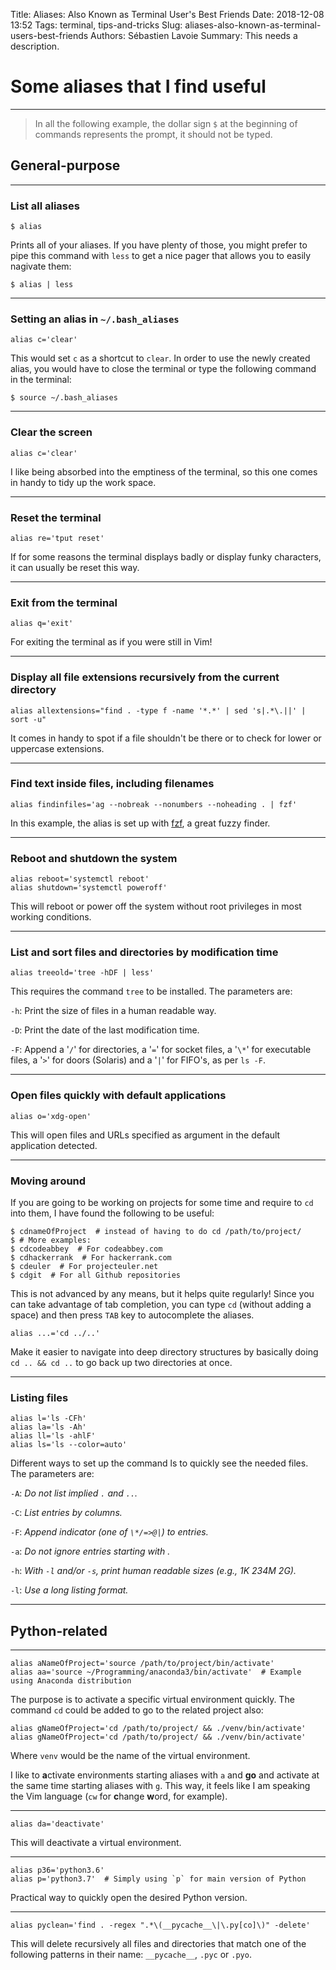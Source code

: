 Title: Aliases: Also Known as Terminal User's Best Friends
Date: 2018-12-08 13:52
Tags: terminal, tips-and-tricks
Slug: aliases-also-known-as-terminal-users-best-friends
Authors: Sébastien Lavoie
Summary: This needs a description.


# Some aliases that I find useful

---

> In all the following example, the dollar sign `$` at the beginning of commands represents the prompt, it should not be typed.

## General-purpose

---

### List all aliases

~~~~{.bash}
$ alias
~~~~

Prints all of your aliases. If you have plenty of those, you might prefer to pipe this command with `less` to get a nice pager that allows you to easily nagivate them:

~~~~{.bash}
$ alias | less
~~~~

---

### Setting an alias in `~/.bash_aliases`

~~~~{.bash}
alias c='clear'
~~~~

This would set `c` as a shortcut to `clear`. In order to use the newly created alias, you would have to close the terminal or type the following command in the terminal:

~~~~{.bash}
$ source ~/.bash_aliases
~~~~

---

### Clear the screen

~~~~{.bash}
alias c='clear'
~~~~

I like being absorbed into the emptiness of the terminal, so this one comes in handy to tidy up the work space.

---

### Reset the terminal

~~~~{.bash}
alias re='tput reset'
~~~~

If for some reasons the terminal displays badly or display funky characters, it can usually be reset this way.

---

### Exit from the terminal

~~~~{.bash}
alias q='exit'
~~~~

For exiting the terminal as if you were still in Vim!

---

### Display all file extensions recursively from the current directory

~~~~{.bash}
alias allextensions="find . -type f -name '*.*' | sed 's|.*\.||' | sort -u"
~~~~

It comes in handy to spot if a file shouldn't be there or to check for lower or uppercase extensions.

---

### Find text inside files, including filenames

~~~~{.bash}
alias findinfiles='ag --nobreak --nonumbers --noheading . | fzf'
~~~~

In this example, the alias is set up with [fzf](https://github.com/junegunn/fzf), a great fuzzy finder.

---

### Reboot and shutdown the system

~~~~{.bash}
alias reboot='systemctl reboot'
alias shutdown='systemctl poweroff'
~~~~

This will reboot or power off the system without root privileges in most working conditions.

---

### List and sort files and directories by modification time

~~~~{.bash}
alias treeold='tree -hDF | less'
~~~~

This requires the command `tree` to be installed. The parameters are:

`-h`: Print the size of files in a human readable way.

`-D`: Print the date of the last modification time.

`-F`: Append a '`/`' for directories, a '`=`' for socket files, a '`\*`' for executable files, a '`>`' for doors (Solaris) and a '`|`' for FIFO's, as per `ls -F`.

---

### Open files quickly with default applications

~~~~{.bash}
alias o='xdg-open'
~~~~

This will open files and URLs specified as argument in the default application detected.

---

### Moving around

If you are going to be working on projects for some time and require to `cd` into them, I have found the following to be useful:

~~~~{.bash}
$ cdnameOfProject  # instead of having to do cd /path/to/project/
$ # More examples:
$ cdcodeabbey  # For codeabbey.com
$ cdhackerrank  # For hackerrank.com
$ cdeuler  # For projecteuler.net
$ cdgit  # For all Github repositories
~~~~

This is not advanced by any means, but it helps quite regularly! Since you can take advantage of tab completion, you can type `cd` (without adding a space) and then press `TAB` key to autocomplete the aliases.

~~~~{.bash}
alias ...='cd ../..'
~~~~

Make it easier to navigate into deep directory structures by basically doing `cd .. && cd ..` to go back up two directories at once.

---

### Listing files

~~~~{.bash}
alias l='ls -CFh'
alias la='ls -Ah'
alias ll='ls -ahlF'
alias ls='ls --color=auto'
~~~~

Different ways to set up the command ls to quickly see the needed files. The parameters are:

`-A`: _Do not list implied `.` and `..`._

`-C`: _List entries by columns._

`-F`: _Append indicator (one of `\*/=>@|`) to entries._

`-a`: _Do not ignore entries starting with ._

`-h`: _With `-l` and/or `-s`, print human readable sizes (e.g., 1K 234M 2G)._

`-l`: _Use a long listing format._

---

## Python-related

---

~~~~{.bash}
alias aNameOfProject='source /path/to/project/bin/activate'
alias aa='source ~/Programming/anaconda3/bin/activate'  # Example using Anaconda distribution
~~~~

The purpose is to activate a specific virtual environment quickly. The command `cd` could be added to go to the related project also:

~~~~{.bash}
alias gNameOfProject='cd /path/to/project/ && ./venv/bin/activate'
alias gNameOfProject='cd /path/to/project/ && ./venv/bin/activate'
~~~~

Where `venv` would be the name of the virtual environment.

I like to **a**ctivate environments starting aliases with `a` and **go** and activate at the same time starting aliases with `g`. This way, it feels like I am speaking the Vim language (`cw` for **c**hange **w**ord, for example).

---

~~~~{.bash}
alias da='deactivate'
~~~~

This will deactivate a virtual environment.

---

~~~~{.bash}
alias p36='python3.6'
alias p='python3.7'  # Simply using `p` for main version of Python
~~~~

Practical way to quickly open the desired Python version.

---

~~~~{.bash}
alias pyclean='find . -regex ".*\(__pycache__\|\.py[co]\)" -delete'
~~~~

This will delete recursively all files and directories that match one of the following patterns in their name: `__pycache__`, `.pyc` or `.pyo`.
